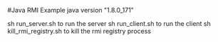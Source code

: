 #Java RMI Example
java version "1.8.0_171"

sh run_server.sh to run the server
sh run_client.sh to run the client
sh kill_rmi_registry.sh to kill the rmi registry process
